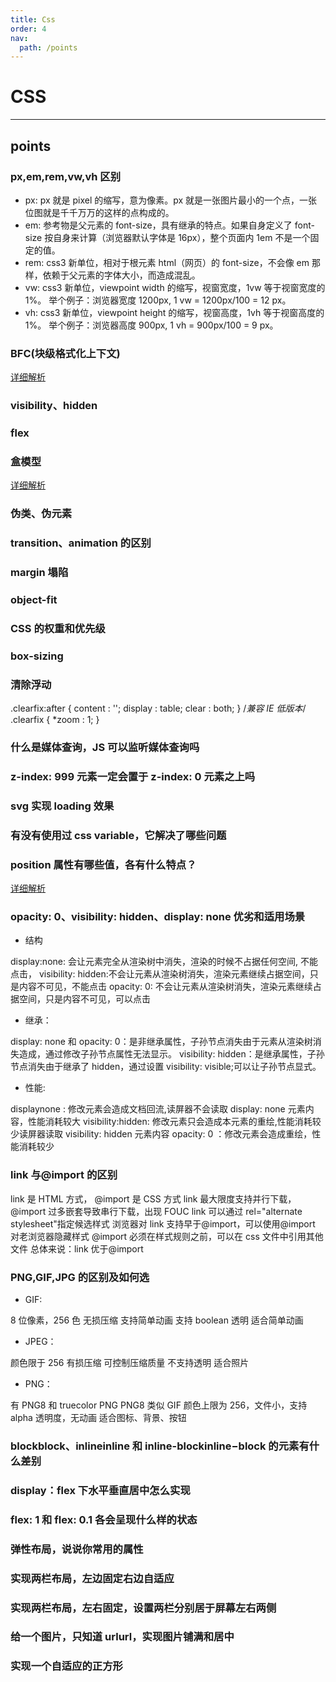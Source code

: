 ```yaml
---
title: Css
order: 4
nav:
  path: /points
---
```


# CSS

---

## points

### px,em,rem,vw,vh 区别

- px: px 就是 pixel 的缩写，意为像素。px 就是一张图片最小的一个点，一张位图就是千千万万的这样的点构成的。
- em: 参考物是父元素的 font-size，具有继承的特点。如果自身定义了 font-size 按自身来计算（浏览器默认字体是 16px），整个页面内 1em 不是一个固定的值。
- rem: css3 新单位，相对于根元素 html（网页）的 font-size，不会像 em 那样，依赖于父元素的字体大小，而造成混乱。
- vw: css3 新单位，viewpoint width 的缩写，视窗宽度，1vw 等于视窗宽度的 1%。
  举个例子：浏览器宽度 1200px, 1 vw = 1200px/100 = 12 px。
- vh: css3 新单位，viewpoint height 的缩写，视窗高度，1vh 等于视窗高度的 1%。
  举个例子：浏览器高度 900px, 1 vh = 900px/100 = 9 px。

### BFC(块级格式化上下文)

[详细解析](https://zhuanlan.zhihu.com/p/25321647)

### visibility、hidden

### flex

### 盒模型

[详细解析](https://segmentfault.com/a/1190000013069516)

### 伪类、伪元素

### transition、animation 的区别

### margin 塌陷

### object-fit

### CSS 的权重和优先级

### box-sizing

### 清除浮动

.clearfix:after {
content : '';
display : table;
clear : both;
}
/_兼容 IE 低版本_/
.clearfix {
\*zoom : 1;
}

### 什么是媒体查询，JS 可以监听媒体查询吗

### z-index: 999 元素一定会置于 z-index: 0 元素之上吗

### svg 实现 loading 效果

### 有没有使用过 css variable，它解决了哪些问题

### position 属性有哪些值，各有什么特点？

[详细解析](https://github.com/Advanced-Frontend/Daily-Interview-Question/issues/509)

### opacity: 0、visibility: hidden、display: none 优劣和适用场景

- 结构

display:none: 会让元素完全从渲染树中消失，渲染的时候不占据任何空间, 不能点击，
visibility: hidden:不会让元素从渲染树消失，渲染元素继续占据空间，只是内容不可见，不能点击
opacity: 0: 不会让元素从渲染树消失，渲染元素继续占据空间，只是内容不可见，可以点击

- 继承：

display: none 和 opacity: 0：是非继承属性，子孙节点消失由于元素从渲染树消失造成，通过修改子孙节点属性无法显示。
visibility: hidden：是继承属性，子孙节点消失由于继承了 hidden，通过设置 visibility: visible;可以让子孙节点显式。

- 性能:

displaynone : 修改元素会造成文档回流,读屏器不会读取 display: none 元素内容，性能消耗较大
visibility:hidden: 修改元素只会造成本元素的重绘,性能消耗较少读屏器读取 visibility: hidden 元素内容
opacity: 0 ：修改元素会造成重绘，性能消耗较少

### link 与@import 的区别

link 是 HTML 方式， @import 是 CSS 方式
link 最大限度支持并行下载，@import 过多嵌套导致串行下载，出现 FOUC
link 可以通过 rel="alternate stylesheet"指定候选样式
浏览器对 link 支持早于@import，可以使用@import 对老浏览器隐藏样式
@import 必须在样式规则之前，可以在 css 文件中引用其他文件
总体来说：link 优于@import

### PNG,GIF,JPG 的区别及如何选

- GIF:

8 位像素，256 色
无损压缩
支持简单动画
支持 boolean 透明
适合简单动画

- JPEG：

颜色限于 256
有损压缩
可控制压缩质量
不支持透明
适合照片

- PNG：

有 PNG8 和 truecolor PNG
PNG8 类似 GIF 颜色上限为 256，文件小，支持 alpha 透明度，无动画
适合图标、背景、按钮

### blockblock、inlineinline 和 inline-blockinline−block 的元素有什么差别

### display：flex 下水平垂直居中怎么实现

### flex: 1 和 flex: 0.1 各会呈现什么样的状态

### 弹性布局，说说你常用的属性

### 实现两栏布局，左边固定右边自适应

### 实现两栏布局，左右固定，设置两栏分别居于屏幕左右两侧

### 给一个图片，只知道 urlurl，实现图片铺满和居中

### 实现一个自适应的正方形
